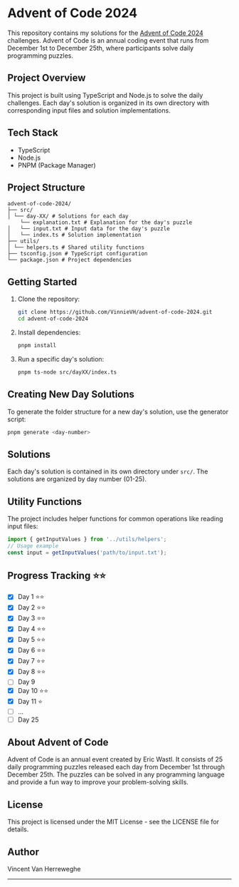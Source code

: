 # Advent of Code 2024

This repository contains my solutions for the [Advent of Code 2024](https://adventofcode.com/2024/) challenges. Advent of Code is an annual coding event that runs from December 1st to December 25th, where participants solve daily programming puzzles.

## Project Overview

This project is built using TypeScript and Node.js to solve the daily challenges. Each day's solution is organized in its own directory with corresponding input files and solution implementations.

## Tech Stack

- TypeScript
- Node.js
- PNPM (Package Manager)

## Project Structure

```
advent-of-code-2024/
├── src/
│ └── day-XX/ # Solutions for each day
    └── explanation.txt # Explanation for the day's puzzle
│   └── input.txt # Input data for the day's puzzle
│   └── index.ts # Solution implementation
├── utils/
│ └── helpers.ts # Shared utility functions
├── tsconfig.json # TypeScript configuration
└── package.json # Project dependencies
```

## Getting Started

1. Clone the repository: 

    ```bash
    git clone https://github.com/VinnieVH/advent-of-code-2024.git
    cd advent-of-code-2024
    ```

2. Install dependencies:

    ```bash
    pnpm install
    ```

3. Run a specific day's solution:

    ```bash
    pnpm ts-node src/dayXX/index.ts
    ```
    
## Creating New Day Solutions

To generate the folder structure for a new day's solution, use the generator script:

```bash
pnpm generate <day-number>
```

## Solutions

Each day's solution is contained in its own directory under `src/`. The solutions are organized by day number (01-25).

## Utility Functions

The project includes helper functions for common operations like reading input files:

```typescript
import { getInputValues } from '../utils/helpers';
// Usage example
const input = getInputValues('path/to/input.txt');
```

## Progress Tracking ⭐⭐

- [x] Day 1 ⭐⭐
- [x] Day 2 ⭐⭐
- [x] Day 3 ⭐⭐
- [x] Day 4 ⭐⭐
- [x] Day 5 ⭐⭐
- [x] Day 6 ⭐⭐
- [x] Day 7 ⭐⭐
- [x] Day 8 ⭐⭐
- [ ] Day 9
- [x] Day 10 ⭐⭐
- [x] Day 11 ⭐
- [ ] ...
- [ ] Day 25

## About Advent of Code

Advent of Code is an annual event created by Eric Wastl. It consists of 25 daily programming puzzles released each day from December 1st through December 25th. The puzzles can be solved in any programming language and provide a fun way to improve your problem-solving skills.

## License

This project is licensed under the MIT License - see the LICENSE file for details.

## Author

Vincent Van Herreweghe

---